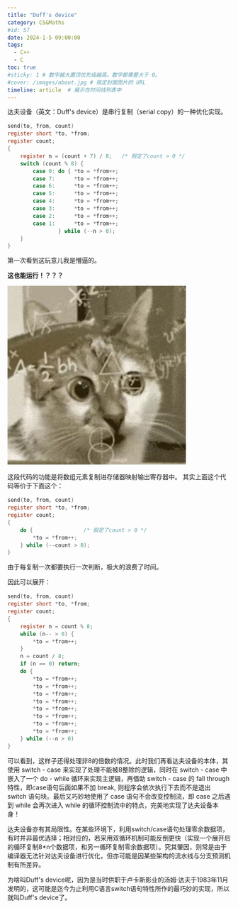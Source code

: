 ```yaml
---
title: "Duff's device"
category: CS&Maths
#id: 57
date: 2024-1-5 09:00:00
tags: 
  - C++
  - C
toc: true
#sticky: 1 # 数字越大置顶优先级越高。数字都需要大于 0。
#cover: /images/about.jpg # 指定封面图片的 URL
timeline: article  # 展示在时间线列表中
---
```

达夫设备（英文：Duff's device）是串行复制（serial copy）的一种优化实现。

<!--more-->

```C
send(to, from, count)
register short *to, *from;
register count;
{
    register n = (count + 7) / 8;   /* 假定了count > 0 */
    switch (count % 8) {
        case 0:	do { *to = *from++;
        case 7:	     *to = *from++;
        case 6:	     *to = *from++;
        case 5:	     *to = *from++;
        case 4:	     *to = *from++;
        case 3:      *to = *from++;
        case 2:      *to = *from++;
        case 1:      *to = *from++;
                } while (--n > 0);
    }
}
```
第一次看到这玩意儿我是懵逼的。

**这也能运行！？？？**

![](/emoji/confused_cat.png)

这段代码的功能是将数组元素复制进存储器映射输出寄存器中。
其实上面这个代码等价于下面这个：

```C
send(to, from, count)
register short *to, *from;
register count;
{
    do {                /* 假定了count > 0 */
        *to = *from++;    
    } while (--count > 0);
}
```

由于每复制一次都要执行一次判断，极大的浪费了时间。

因此可以展开：
```C
send(to, from, count)
register short *to, *from;
register count;
{
    register n = count % 8;
    while (n-- > 0) {
        *to = *from++;
    }
    n = count / 8;
    if (n == 0) return;     
    do {
        *to = *from++;
        *to = *from++;
        *to = *from++;
        *to = *from++;
        *to = *from++;
        *to = *from++;
        *to = *from++;
        *to = *from++;
    } while (--n > 0)
}
```

可以看到，这样子还得处理非8的倍数的情况。此时我们再看达夫设备的本体，其使用 switch - case 来实现了处理不能被8整除的逻辑，同时在 switch - case 中嵌入了一个 do - while 循环来实现主逻辑，再借助 switch - case 的 fall through 特性，即case语句后面如果不加 break, 则程序会依次执行下去而不是退出 switch 语句块。最后又巧妙地使用了 case 语句不会改变控制流，即 case 之后遇到 while 会再次进入 while 的循环控制流中的特点，完美地实现了达夫设备本身！

达夫设备亦有其局限性。在某些环境下，利用switch/case语句处理零余数据项，有时并非最优选择；相对应的，若采用双循环机制可能反倒更快（实现一个展开后的循环复制8*n个数据项，和另一循环复制零余数据项）。究其肇因，则常是由于编译器无法针对达夫设备进行优化，但亦可能是因某些架构的流水线与分支预测机制有所差异。

为啥叫Duff's device呢，因为是当时供职于卢卡斯影业的汤姆·达夫于1983年11月发明的，这可能是迄今为止利用C语言switch语句特性所作的最巧妙的实现，所以就叫Duff's device了。